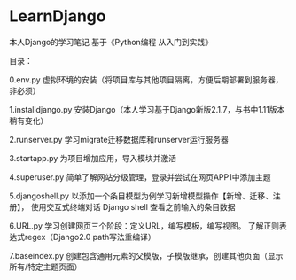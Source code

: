 # LearnDjango
本人Django的学习笔记
基于《Python编程 从入门到实践》


目录：

0.env.py 虚拟环境的安装（将项目库与其他项目隔离，方便后期部署到服务器，非必须）

1.installdjango.py 安装Django（本人学习基于Django新版2.1.7，与书中1.11版本稍有变化）

2.runserver.py 学习migrate迁移数据库和runserver运行服务器

3.startapp.py 为项目增加应用，导入模块并激活 

4.superuser.py 简单了解网站分级管理，登录并尝试在网页APP1中添加主题

5.djangoshell.py 以添加一个条目模型为例学习新增模型操作【新增、迁移、注册】，
使用交互式终端对话 Django shell 查看之前输入的条目数据

6.URL.py 学习创建网页三个阶段：定义URL，编写模板，编写视图。
了解正则表达式regex（Django2.0 path写法重编译）

7.baseindex.py 创建包含通用元素的父模版，子模版继承，创建其他页面（显示所有/特定主题页面）
